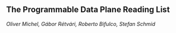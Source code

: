 
## The Programmable Data Plane Reading List

*Oliver Michel, Gábor Rétvári, Roberto Bifulco, Stefan Schmid*
